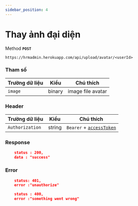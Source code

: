 ```yaml
---
sidebar_position: 4
---
```


# Thay ảnh đại diện

Method **`POST`**

```shell
https://hrmadmin.herokuapp.com/api/upload/avatar/<userId>
```

### Tham số

| Trường dữ liệu | Kiểu   | Chú thích         |
| -------------- | ------ | ----------------- |
| `image`        | binary | image file avatar |

### Header

| Trường dữ liệu  | Kiểu   | Chú thích                                   |
| --------------- | ------ | ------------------------------------------- |
| `Authorization` | string | `Bearer` + [`accessToken`](../access-token.md) |

### Response
```json
    status : 200, 
    data : "success"
```
### Error
```json
    status: 401,
    error :"unauthorize"
```
```json
    status : 400,
    error :"something went wrong"
```